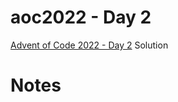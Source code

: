 # aoc2022 - Day 2

[Advent of Code 2022 - Day 2](https://adventofcode.com/2022/day/2) Solution

# Notes
